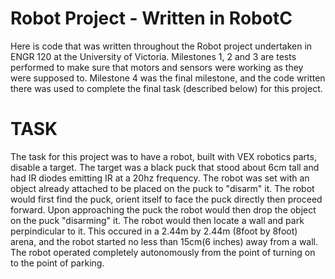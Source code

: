 # Robot Project - Written in RobotC
  
  Here is code that was written throughout the Robot project undertaken in ENGR 120 at the University of Victoria. Milestones 1, 2 and 3 are tests performed to make sure that motors and sensors were working as they were supposed to. Milestone 4 was the final milestone, and the code written there was used to complete the final task (described below) for this project.

# TASK

  The task for this project was to have a robot, built with VEX robotics parts, disable a target. The target was a black puck that stood about 6cm tall and had IR diodes emitting IR at a 20hz frequency. The robot was set with an object already attached to be placed on the puck to "disarm" it. The robot would first find the puck, orient itself to face the puck directly then proceed forward. Upon approaching the puck the robot would then drop the object on the puck "disarming" it. The robot would then locate a wall and park perpindicular to it. This occured in a 2.44m by 2.44m (8foot by 8foot) arena, and the robot started no less than 15cm(6 inches) away from a wall. The robot operated completely autonomously from the point of turning on to the point of parking.
  

